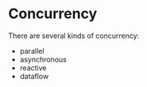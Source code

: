 # Concurrency

There are several kinds of concurrency:

* parallel
* asynchronous
* reactive
* dataflow
